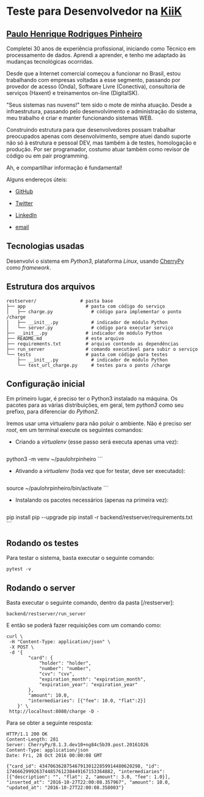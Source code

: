 # Teste para Desenvolvedor na [KiiK](http://www.kiik.com.br)

## [Paulo Henrique Rodrigues Pinheiro](http://www.about.me/paulohrpinheiro)

Completei 30 anos de experiência profissional, iniciando como Técnico em
processamento de dados. Aprendi a aprender, e tenho me adaptado às mudanças
tecnológicas ocorridas.

Desde que a Internet comercial começou a funcionar no Brasil, estou
trabalhando com empresas voltadas a esse segmento, passando por provedor de
acesso (Onda), Software Livre (Conectiva), consultoria de serviços (Haxent) e
treinamentos on-line (DigitalSK).

"Seus sistemas nas nuvens!" tem sido o mote de minha atuação. Desde a
infraestrutura, passando pelo desenvolvimento e administração do sistema, meu
trabalho é criar e manter funcionando sistemas WEB.

Construindo estrutura para que desenvolvedores possam trabalhar preocupados
apenas com desenvolvimento, sempre atuei dando suporte não só à estrutura e
pessoal DEV, mas também à de testes, homologação e produção. Por ser
programador, costumo atuar também como revisor de código ou em pair
programming.

Ah, e compartilhar informação é fundamental!

Alguns endereços úteis:

 * [GitHub](https://www.github.com/paulohrpinheiro)

 * [Twitter](https://www.twitter.com/PauloHRPinheiro)

 * [LinkedIn](https://br.linkedin.com/in/paulohrpinheiro)

 * [email](mailto:paulohrpinheiro@gmail.com)


## Tecnologias usadas

Desenvolvi o sistema em _Python3_, plataforma _Linux_, usando
[CherryPy](http://www.cherrypy.org) como _framework_.


## Estrutura dos arquivos

```
restserver/                # pasta base
├── app                      # pasta com código do serviço
│   ├── charge.py              # código para implementar o ponto /charge
│   ├── __init__.py            # indicador de módulo Python
│   └── server.py              # código para executar serviço
├── __init__.py              # indicador de módulo Python
├── README.md                # este arquivo
├── requirements.txt         # arquivo contendo as dependências
├── run_server               # comando executável para subir o serviço
└── tests                    # pasta com código para testes
    ├── __init__.py            # indicador de módulo Python
    └── test_url_charge.py     # testes para o ponto /charge

```

## Configuração inicial

Em primeiro lugar, é preciso ter o Python3 instalado na máquina. Os pacotes
para as várias distribuições, em geral, tem *python3* como seu prefixo, para
diferenciar do *Python2*.

Iremos usar uma virtualenv para não poluir o ambiente. Não é preciso ser
_root_, em um terminal execute os seguintes comandos:

 * Criando a _virtualenv_ (esse passo será executa apenas uma vez):

    ```
python3 -m venv ~/paulohrpinheiro
    ```

 * Ativando a _virtualenv_ (toda vez que for testar, deve ser executado):

    ```
source ~/paulohrpinheiro/bin/activate
    ```

 * Instalando os pacotes necessários (apenas na primeira vez):

    ```
pip install pip --upgrade
pip install -r backend/restserver/requirements.txt
    ```


## Rodando os testes

Para testar o sistema, basta executar o seguinte comando:

    pytest -v



## Rodando o server

Basta executar o seguinte comando, dentro da pasta [/restserver]:

    backend/restserver/run_server

E então se poderá fazer requisições com um comando como:

    curl \
     -H "Content-Type: application/json" \
     -X POST \
     -d '{
            "card": {
                "holder": "holder",
                "number": "number",
                "cvv": "cvv",
                "expiration_month": "expiration_month",
                "expiration_year": "expiration_year"
            },
            "amount": 10.0,
            "intermediaries": [{"fee": 10.0, "flat":2}]
        }' \
     http://localhost:8080/charge -D -


Para se obter a seguinte resposta:
```
HTTP/1.1 200 OK
Content-Length: 281
Server: CherryPy/8.1.3.dev10+ng84c5b39.post.20161026
Content-Type: application/json
Date: Fri, 28 Oct 2016 00:00:08 GMT

{"card_id": 4347063628754679130122859914480620298, "id": 174666299926374485761238449167153364882, "intermediaries": [{"description": "", "flat": 2, "amount": 3.0, "fee": 1.0}], "inserted_at": "2016-10-27T22:00:08.357967", "amount": 10.0, "updated_at": "2016-10-27T22:00:08.358003"}
```
